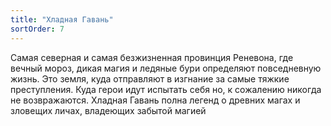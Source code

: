 ```yaml
---
title: "Хладная Гавань"
sortOrder: 7
---
```


Самая северная и самая
безжизненная провинция
Реневона, где вечный мороз,
дикая магия и ледяные бури
определяют повседневную жизнь.
Это земля, куда отправляют в
изгнание за самые тяжкие
преступления. Куда герои идут
испытать себя но, к сожалению
никогда не возвражаются. Хладная
Гавань полна легенд о древних
магах и зловещих личах,
владеющих забытой магией